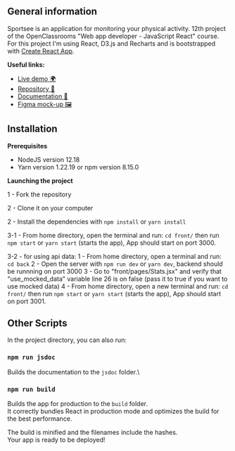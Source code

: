 ## General information

Sportsee is an application for monitoring your physical activity. 12th project of the OpenClassrooms "Web app developer - JavaScript React" course. For this project I'm using React, D3.js and Recharts and is bootstrapped with [Create React App](https://github.com/facebook/create-react-app).

**Useful links:**
- [Live demo 🌍](https://jyjystudio.github.io/SportSee-P12) 
- [Repository 📖](https://github.com/JyjyStudio/SportSee-P12)
- [Documentation 📑](https://jyjystudio.github.io/jsdoc-p12/)
- [Figma mock-up 🖼️](https://www.figma.com/file/BMomGVZqLZb811mDMShpLu/UI-design-Sportify-FR?node-id=1%3A2)


## Installation

**Prerequisites**

- NodeJS version 12.18
- Yarn version 1.22.19 or npm version 8.15.0

**Launching the project**

1 - Fork the repository

2 - Clone it on your computer

2 - Install the dependencies with `npm install` or `yarn install`

3-1 - From home directory, open the terminal and run: `cd front/` then run `npm start` or `yarn start` (starts the app), App should start on port 3000.

3-2 - for using api data: 
 1 - From home directory, open a terminal and run: `cd back`
 2 - Open the server with `npm run dev` or `yarn dev`, backend should be runnning on port 3000
 3 - Go to "front/pages/Stats.jsx" and verify that "use_mocked_data" variable line 26 is on false (pass it to true if you want to use mocked data)
 4 - From home directory, open a new terminal and run: `cd front/` then run `npm start` or `yarn start` (starts the app), App should start on port 3001.



## Other Scripts

In the project directory, you can also run:

### `npm run jsdoc`

Builds the documentation to the `jsdoc` folder.\

### `npm run build`

Builds the app for production to the `build` folder.\
It correctly bundles React in production mode and optimizes the build for the best performance.

The build is minified and the filenames include the hashes.\
Your app is ready to be deployed!
